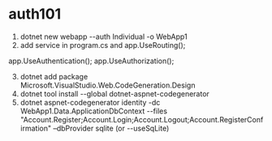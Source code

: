 # auth101

1. dotnet new webapp --auth Individual -o WebApp1
2. add service in program.cs
and
app.UseRouting();

app.UseAuthentication();
app.UseAuthorization();

3. dotnet add package Microsoft.VisualStudio.Web.CodeGeneration.Design
4. dotnet tool install --global dotnet-aspnet-codegenerator
5. dotnet aspnet-codegenerator identity -dc WebApp1.Data.ApplicationDbContext --files "Account.Register;Account.Login;Account.Logout;Account.RegisterConfirmation" –dbProvider sqlite
(or --useSqLite)

